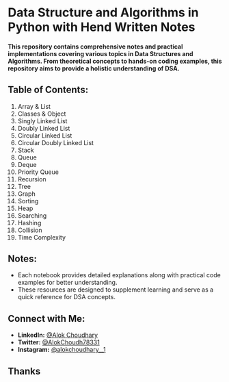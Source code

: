 # Data Structure and Algorithms in Python with Hend Written Notes

#### This repository contains comprehensive notes and practical implementations covering various topics in Data Structures and Algorithms. From theoretical concepts to hands-on coding examples, this repository aims to provide a holistic understanding of DSA.

## **Table of Contents:**
1. Array & List
2. Classes & Object
3. Singly Linked List
4. Doubly Linked List
5. Circular Linked List
6. Circular Doubly Linked List
7. Stack
8. Queue
9. Deque
10. Priority Queue
11. Recursion
12. Tree
13. Graph
14. Sorting
15. Heap
16. Searching
17. Hashing
18. Collision
19. Time Complexity

## **Notes:**
* Each notebook provides detailed explanations along with practical code examples for better understanding.
* These resources are designed to supplement learning and serve as a quick reference for DSA concepts.
  
## **Connect with Me:**
- **LinkedIn:** [@Alok Choudhary](https://linkedin.com/in/alok-choudhary9341776554)
- **Twitter:** [@AlokChoudh78331](https://x.com/AlokChoudh78331?t=8zuH3jMz6KGa29bGpbuBzg&s=08)
- **Instagram:** [@alokchoudhary__1](https://www.instagram.com/alokchoudhary__1?igsh=Z3dlcmJndHNvaHJw)


## Thanks
